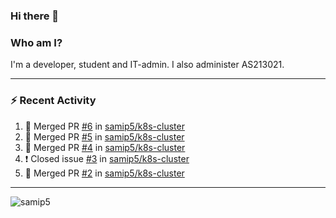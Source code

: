 ### Hi there 👋

### Who am I?
I'm a developer, student and IT-admin. I also administer AS213021.

---
### :zap: Recent Activity
<!--START_SECTION:activity-->
1. 🎉 Merged PR [#6](https://github.com/samip5/k8s-cluster/pull/6) in [samip5/k8s-cluster](https://github.com/samip5/k8s-cluster)
2. 🎉 Merged PR [#5](https://github.com/samip5/k8s-cluster/pull/5) in [samip5/k8s-cluster](https://github.com/samip5/k8s-cluster)
3. 🎉 Merged PR [#4](https://github.com/samip5/k8s-cluster/pull/4) in [samip5/k8s-cluster](https://github.com/samip5/k8s-cluster)
4. ❗️ Closed issue [#3](https://github.com/samip5/k8s-cluster/issues/3) in [samip5/k8s-cluster](https://github.com/samip5/k8s-cluster)
5. 🎉 Merged PR [#2](https://github.com/samip5/k8s-cluster/pull/2) in [samip5/k8s-cluster](https://github.com/samip5/k8s-cluster)
<!--END_SECTION:activity-->
---

<img align="center" src="https://github-readme-stats.vercel.app/api?username=samip5&show_icons=true" alt="samip5" />
